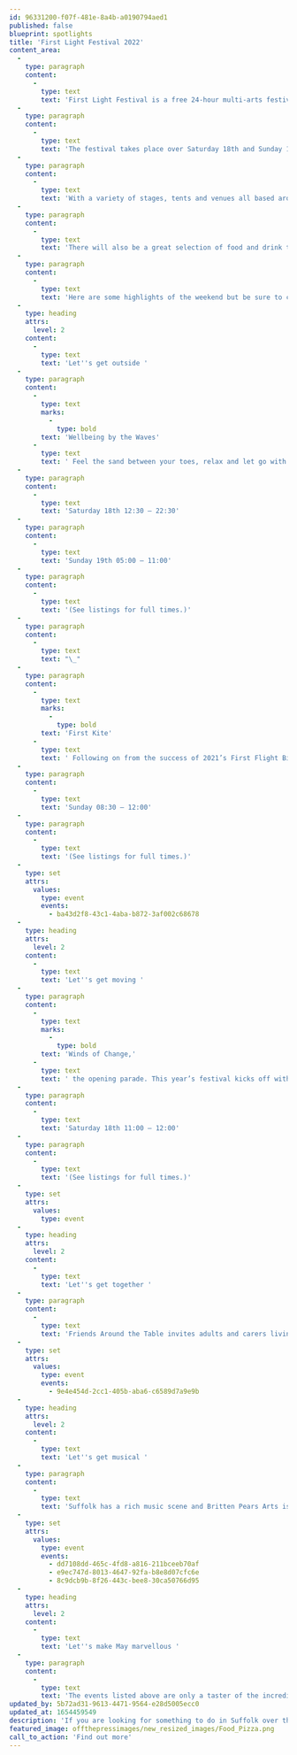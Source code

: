 ```yaml
---
id: 96331200-f07f-481e-8a4b-a0190794aed1
published: false
blueprint: spotlights
title: 'First Light Festival 2022'
content_area:
  -
    type: paragraph
    content:
      -
        type: text
        text: 'First Light Festival is a free 24-hour multi-arts festival in a beautiful coastal setting. Celebrating one cycle of midsummer sun setting and rising over the beach in Britain’s most easterly town.'
  -
    type: paragraph
    content:
      -
        type: text
        text: 'The festival takes place over Saturday 18th and Sunday 19th June with events and activities spread out over the 24-hour period during which the sun will set and rise over the beach.'
  -
    type: paragraph
    content:
      -
        type: text
        text: 'With a variety of stages, tents and venues all based around the beautiful beach front at Lowestoft, there is something for everyone, of all ages, to entertain, learn, make and do. '
  -
    type: paragraph
    content:
      -
        type: text
        text: 'There will also be a great selection of food and drink to buy from pizza to ice-cream, Mexican street food to beer, with pop up stalls as well as traditional venues – such as the pavilion.'
  -
    type: paragraph
    content:
      -
        type: text
        text: 'Here are some highlights of the weekend but be sure to check out the full listings so you don’t miss out on anything.'
  -
    type: heading
    attrs:
      level: 2
    content:
      -
        type: text
        text: 'Let''s get outside '
  -
    type: paragraph
    content:
      -
        type: text
        marks:
          -
            type: bold
        text: 'Wellbeing by the Waves'
      -
        type: text
        text: ' Feel the sand between your toes, relax and let go with Stella Raphael-Reeves and her amazing wellbeing and yoga teachers.'
  -
    type: paragraph
    content:
      -
        type: text
        text: 'Saturday 18th 12:30 – 22:30'
  -
    type: paragraph
    content:
      -
        type: text
        text: 'Sunday 19th 05:00 – 11:00'
  -
    type: paragraph
    content:
      -
        type: text
        text: '(See listings for full times.)'
  -
    type: paragraph
    content:
      -
        type: text
        text: "\_"
  -
    type: paragraph
    content:
      -
        type: text
        marks:
          -
            type: bold
        text: 'First Kite'
      -
        type: text
        text: ' Following on from the success of 2021’s First Flight Birdbox Project. First Kite brings together schools, community groups and festival goers to create a sky full of kites.'
  -
    type: paragraph
    content:
      -
        type: text
        text: 'Sunday 08:30 – 12:00'
  -
    type: paragraph
    content:
      -
        type: text
        text: '(See listings for full times.)'
  -
    type: set
    attrs:
      values:
        type: event
        events:
          - ba43d2f8-43c1-4aba-b872-3af002c68678
  -
    type: heading
    attrs:
      level: 2
    content:
      -
        type: text
        text: 'Let''s get moving '
  -
    type: paragraph
    content:
      -
        type: text
        marks:
          -
            type: bold
        text: 'Winds of Change,'
      -
        type: text
        text: ' the opening parade. This year’s festival kicks off with a colourful procession along the promenade. Everyone is invited to march, stomp and skip together with local schools and community groups all with banners, wind torches and whirligigs. The parade will move from the Upper Esplanade towards Cliff Road before heading down onto the beach where it will continue along the sand to the Sunlight Stage.'
  -
    type: paragraph
    content:
      -
        type: text
        text: 'Saturday 18th 11:00 – 12:00'
  -
    type: paragraph
    content:
      -
        type: text
        text: '(See listings for full times.)'
  -
    type: set
    attrs:
      values:
        type: event
  -
    type: heading
    attrs:
      level: 2
    content:
      -
        type: text
        text: 'Let''s get together '
  -
    type: paragraph
    content:
      -
        type: text
        text: 'Friends Around the Table invites adults and carers living rurally to gather virtually to discover food, culture and nature in new ways. This wonderful project offers relaxed get-togethers to craft, make and cook every Monday morning throughout May in Hadleigh. '
  -
    type: set
    attrs:
      values:
        type: event
        events:
          - 9e4e454d-2cc1-405b-aba6-c6589d7a9e9b
  -
    type: heading
    attrs:
      level: 2
    content:
      -
        type: text
        text: 'Let''s get musical '
  -
    type: paragraph
    content:
      -
        type: text
        text: 'Suffolk has a rich music scene and Britten Pears Arts is one of many incredible organisations in Suffolk which offer free and affordable musical activities. Among the many free activities Britten Pears offers, there is Mini Music Makers for your little ones at the Red House in Aldeburgh and there''s Participate, which takes place in Saxmundham and Leiston weekly for older adults. These sessions successfully make music more than fun for everyone involved. '
  -
    type: set
    attrs:
      values:
        type: event
        events:
          - dd7108dd-465c-4fd8-a816-211bceeb70af
          - e9ec747d-8013-4647-92fa-b8e8d07cfc6e
          - 8c9dcb9b-8f26-443c-bee8-30ca50766d95
  -
    type: heading
    attrs:
      level: 2
    content:
      -
        type: text
        text: 'Let''s make May marvellous '
  -
    type: paragraph
    content:
      -
        type: text
        text: 'The events listed above are only a taster of the incredible selection of activities available across Let''s Get Creative so please keep coming back for more!  Explore our listings page to uncover even more events and activities suitable for you and your family.'
updated_by: 5b72ad31-9613-4471-9564-e28d5005ecc0
updated_at: 1654459549
description: 'If you are looking for something to do in Suffolk over the midsummer weekend, then head to Lowestoft and enjoy a fantastic range of entertainment and activity. With a variety of stages, tents and venues all based around the beautiful beach front at Lowestoft, there is something for everyone, of all ages, to entertain, learn, make and do.'
featured_image: offthepressimages/new_resized_images/Food_Pizza.png
call_to_action: 'Find out more'
---
```

